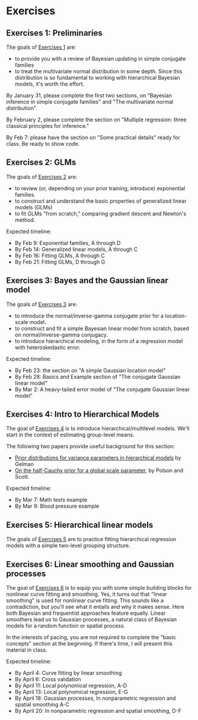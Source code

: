 

# Exercises

## Exercises 1: Preliminaries

The goals of [Exercises 1](exercises01-SDS383D.pdf) are: 
- to provide you with a review of Bayesian updating in simple conjugate families  
- to treat the multivariate normal distribution in some depth.  Since this distribution is so fundamental to working with hierarchical Bayesian models, it's worth the effort.  

By January 31, please complete the first two sections, on "Bayesian inference in simple conjugate families" and "The multivariate normal distribution".

By February 2, please complete the section on "Multiple regression: three classical principles for inference."  

By Feb 7: please have the section on "Some practical details" ready for class.  Be ready to show code.  


## Exercises 2: GLMs

The goals of [Exercises 2](exercises02-SDS383D.pdf) are: 
- to review (or, depending on your prior training, introduce) exponential families.    
- to construct and understand the basic properties of generalized linear models (GLMs)  
- to fit GLMs "from scratch," comparing gradient descent and Newton's method.  

Expected timeline:  
- By Feb 9: Exponential families, A through D  
- By Feb 14: Generalized linear models, A through C  
- By Feb 16: Fitting GLMs, A through C  
- By Feb 21: Fitting GLMs, D through G  

## Exercises 3: Bayes and the Gaussian linear model  

The goals of [Exercises 3](exercises03-SDS383D.pdf) are: 
- to introduce the normal/inverse-gamma conjugate prior for a location-scale model.    
- to construct and fit a simple Bayesian linear model from scratch, based on normal/inverse-gamma conjugacy.  
- to introduce hierarchical modeling, in the form of a regression model with heteroskedastic error.  

Expected timeline:  
- By Feb 23: the section on "A simple Gaussian location model"  
- By Feb 28: Basics and Example section of "The conjugate Gaussian linear model"  
- By Mar 2: A heavy-tailed error model of "The conjugate Gaussian linear model"  



## Exercises 4: Intro to Hierarchical Models  

The goal of [Exercises 4](exercises04-SDS383D.pdf) is to introduce hierarchical/multilevel models.  We'll start in the context of estimating group-level means.   

The following two papers provide useful background for this section:  

- [Prior distributions for variance parameters in hierarchical models](http://www.stat.columbia.edu/~gelman/research/published/taumain.pdf) by Gelman  
- [On the half-Cauchy prior for a global scale parameter](http://projecteuclid.org/euclid.ba/1354024466), by Polson and Scott.   

Expected timeline:  
- By Mar 7: Math tests example  
- By Mar 9: Blood pressure example  



## Exercises 5: Hierarchical linear models

The goals of [Exercises 5](exercises05-SDS383D.pdf) are to practice fitting hierarchical regression models with a simple two-level grouping structure.  


## Exercises 6: Linear smoothing and Gaussian processes  

The goal of [Exercises 6](exercises06-SDS383D.pdf) is to equip you with some simple building blocks for nonlinear curve fitting and smoothing.  Yes, it turns out that "linear smoothing" is used for nonlinear curve fitting.  This sounds like a contradiction, but you'll see what it entails and why it makes sense.  Here both Bayesian and frequentist approaches feature equally.  Linear smoothers lead us to Gaussian processes, a natural class of Bayesian models for a random function or spatial process.

In the interests of pacing, you are not required to complete the "basic concepts" section at the beginning.  If there's time, I will present this material in class.  

Expected timeline:  
- By April 4: Curve fitting by linear smoothing  
- By April 6: Cross validation  
- By April 11: Local polynomical regression, A-D  
- By April 13: Local polynomical regression, E-G   
- By April 18: Gaussian processes, In nonparametric regression and spatial smoothing A-C  
- By April 20: In nonparametric regression and spatial smoothing, D-F  


<!-- 
## Exercises 2: Bayes and the Gaussian linear model  

The goal of [Exercises 2](exercises02-SDS383D.pdf) is to get you comfortable with the use of conjugate priors in Gaussian models.  It finishes with a cool use of hierarchical modeling to fit a regression model with heavy-tailed errors.  


## Exercises 3: Linear smoothing and Gaussian processes



There are a handful of optional problems in these exercises (clearly marked), which I will present in class myself. 

- [The normal-Wishart prior](https://en.wikipedia.org/wiki/Normal-inverse-Wishart_distribution), from Wikipedia (or any similar source).  Kevin Murphy also has [some useful notes](http://www.cs.ubc.ca/~murphyk/Papers/bayesGauss.pdf) that summarize this distribution; see Section 8 in particular.   
- [Bayesian analysis of binary and polychotomous response data](http://www.stat.cmu.edu/~brian/905-2009/all-papers/albert-chib-1993.pdf), by Albert and Chib.  
- [Fitting mixed-effects models by REML](http://web.mit.edu/xiuming/www/docs/tutorials/ReML.pdf).  [How it works in the lme4 R package](https://cran.r-project.org/web/packages/lme4/vignettes/Theory.pdf).  
- [Simon Jackman's paper on spatial voting models](https://academic.oup.com/pan/article-abstract/9/3/227/1453708/Multidimensional-Analysis-of-Roll-Call-Data-via).  You can find an application of this framework in [our paper on family-planning legislation in the Texas Legislature.](https://www.ncbi.nlm.nih.gov/pubmed/26794846)  

 -->

